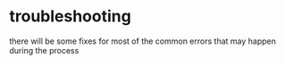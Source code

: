 # troubleshooting
there will be some fixes for most of the common errors that may happen during the process
